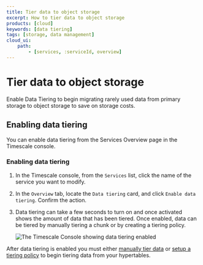 ```yaml
---
title: Tier data to object storage
excerpt: How to tier data to object storage
products: [cloud]
keywords: [data tiering]
tags: [storage, data management]
cloud_ui:
    path:
        - [services, :serviceId, overview]
---
```


# Tier data to object storage

Enable Data Tiering to begin migrating rarely used data from primary storage to object storage to save on storage costs. 

## Enabling data tiering

You can enable data tiering from the Services Overview page in the Timescale
console. 

<Procedure>

### Enabling data tiering

1.  In the Timescale console, from the `Services` list, click the name of
    the service you want to modify.
1.  In the `Overview` tab, locate the `Data tiering` card, and click
    `Enable data tiering`. Confirm the action.
1.  Data tiering can take a few seconds to turn on and once activated shows the amount of
    data that has been tiered. Once enabled, data can be tiered by manually tiering 
    a chunk or by creating a tiering policy.     

    <img class="main-content__illustration"
    src="https://assets.timescale.com/docs/images/enable-data-tiering.png"
    width={1375} height={944}
    alt="The Timescale Console showing data tiering enabled" />

</Procedure>

After data tiering is enabled you must either [manually tier data][manual-tier-chunk] or [setup a tiering policy][creating-data-tiering-policy] 
to begin tiering data from your hypertables.


[manual-tier-chunk]: /use-timescale/:currentVersion:/data-tiering/manual-tier-chunk/
[creating-data-tiering-policy]: /use-timescale/:currentVersion:/data-tiering/creating-data-tiering-policy/
